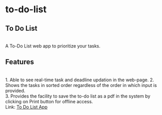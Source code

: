 # to-do-list

## To Do List

<br>
A To-Do List web app to prioritize your tasks.
<br>

## Features

<br>
1. Able to see real-time task and deadline updation in the web-page.  2. Shows the tasks in sorted order regardless of the order in which input is provided. <br>
3. Provides the facility to save the to-do list as a pdf in the system by clicking on Print button for offline access. <br>
Link: <a href="https://sunainacode.github.io/to-do-list/"> To Do List App </a>
